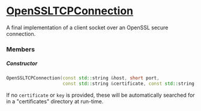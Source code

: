 # [OpenSSLTCPConnection](OpenSSLTCPConnection.hpp)

A final implementation of a client socket over an OpenSSL secure connection.

### Members

##### Constructor

```cpp
OpenSSLTCPConnection(const std::string &host, short port,
                     const std::string &certificate, const std::string &key);
```

If no `certificate` or `key` is provided, these will be automatically searched for in a "certificates" directory at run-time.

